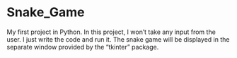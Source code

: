 # Snake_Game
My first project in Python. 
In this project, I won’t take any input from the user. I just write the code and run it. The snake game will be displayed in the separate window provided by the “tkinter” package.

